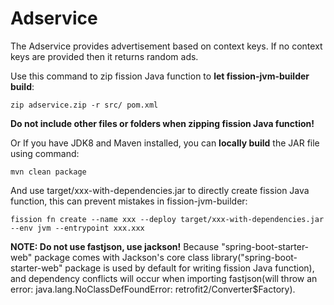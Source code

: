 # Adservice

The Adservice provides advertisement based on context keys. If no context keys are provided then it returns random ads.

Use this command to zip fission Java function to **let fission-jvm-builder build**: 
```
zip adservice.zip -r src/ pom.xml
``` 
**Do not include other files or folders when zipping fission Java function!**

Or If you have JDK8 and Maven installed, you can **locally build** the JAR file using command:
```
mvn clean package
``` 

And use target/xxx-with-dependencies.jar to directly create fission Java function, this can prevent mistakes in fission-jvm-builder:
```
fission fn create --name xxx --deploy target/xxx-with-dependencies.jar --env jvm --entrypoint xxx.xxx
```

**NOTE: Do not use fastjson, use jackson!** Because "spring-boot-starter-web" package comes with Jackson's core class library("spring-boot-starter-web" package is used by default for writing fission Java function), and dependency conflicts will occur when importing fastjson(will throw an error: java.lang.NoClassDefFoundError: retrofit2/Converter$Factory).  
